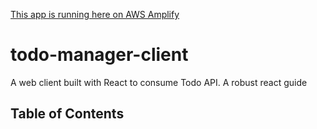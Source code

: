 [This app is running here on AWS Amplify](https://main.d1xb3r1fyy7r7g.amplifyapp.com/)


# todo-manager-client
A web client built with React to consume Todo API.
A robust react guide

## Table of Contents

